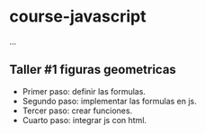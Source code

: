 # course-javascript

...

## Taller #1 figuras geometricas

- Primer paso: definir las formulas.
- Segundo paso: implementar las formulas en js.
- Tercer paso: crear funciones.
- Cuarto paso: integrar js con html.